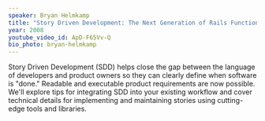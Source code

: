 ```yaml
---
speaker: Bryan Helmkamp
title: "Story Driven Development: The Next Generation of Rails Functional Testing"
year: 2008
youtube_video_id: ApD-F65Vv-Q
bio_photo: bryan-helmkamp
---
```


Story Driven Development (SDD) helps close the gap between the
language of developers and product owners so they can clearly define
when software is "done." Readable and executable product requirements
are now possible. We'll explore tips for integrating <span class="caps">SDD</span> into your
existing workflow and cover technical details for implementing and
maintaining stories using cutting-edge tools and libraries.
